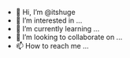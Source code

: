 - 👋 Hi, I’m @itshuge
- 👀 I’m interested in ...
- 🌱 I’m currently learning ...
- 💞️ I’m looking to collaborate on ...
- 📫 How to reach me ...

<!---
itshuge/itshuge is a ✨ special ✨ repository because its `README.md` (this file) appears on your GitHub profile.
You can click the Preview link to take a look at your changes.
--->
